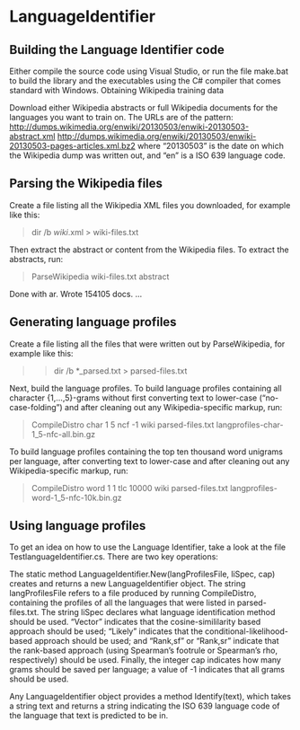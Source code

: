 # LanguageIdentifier

## Building the Language Identifier code 

Either compile the source code using Visual Studio, or run the file make.bat to build the library and the executables using the C# compiler that comes standard with Windows.
Obtaining Wikipedia training data

Download either Wikipedia abstracts or full Wikipedia documents for the languages you want to train on.  The URLs are of the pattern:
http://dumps.wikimedia.org/enwiki/20130503/enwiki-20130503-abstract.xml
http://dumps.wikimedia.org/enwiki/20130503/enwiki-20130503-pages-articles.xml.bz2
where “20130503” is the date on which the Wikipedia dump was written out, and “en” is a ISO 639 language code. 

## Parsing the Wikipedia files

Create a file listing all the Wikipedia XML files you downloaded, for example like this:
> dir /b *wiki*.xml > wiki-files.txt

Then extract the abstract or content from the Wikipedia files.  To extract the abstracts, run:
> ParseWikipedia wiki-files.txt abstract

Done with ar. Wrote 154105 docs.
…

## Generating language profiles

Create a file listing all the files that were written out by ParseWikipedia, for example like this:
> >dir /b *_parsed.txt > parsed-files.txt

Next, build the language profiles.  To build language profiles containing all character {1,…,5}-grams without first converting text to lower-case (“no-case-folding”) and after cleaning out any Wikipedia-specific markup, run:
> CompileDistro char 1 5 ncf -1 wiki parsed-files.txt langprofiles-char-1_5-nfc-all.bin.gz

To build language profiles containing the top ten thousand word unigrams per language, after converting text to lower-case and after cleaning out any Wikipedia-specific markup, run:
> CompileDistro word 1 1 tlc 10000 wiki parsed-files.txt langprofiles-word-1_5-nfc-10k.bin.gz

## Using language profiles

To get an idea on how to use the Language Identifier, take a look at the file TestlanguageIdentifier.cs. There are two key operations: 

The static method LanguageIdentifier.New(langProfilesFile, liSpec, cap) creates and returns a new LanguageIdentifier object.  The string  langProfilesFile refers to a file produced by running CompileDistro, containing the profiles of all the languages that were listed in parsed-files.txt.  The string liSpec declares what language identification method should be used. “Vector” indicates that the cosine-simililarity based approach should be used; “Likely” indicates that the conditional-likelihood-based approach should be used; and “Rank,sf” or “Rank,sr” indicate that the rank-based approach (using Spearman’s footrule or Spearman’s rho, respectively) should be used. Finally, the integer cap indicates how many grams should be saved per language; a value of -1 indicates that all grams should be used.

Any LanguageIdentifier object provides a method Identify(text), which takes a string text and returns a string indicating the ISO 639 language code of the language that text is predicted to be in.


